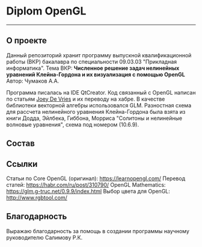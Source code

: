 # Diplom OpenGL
---
## О проекте

Данный репозиторий хранит программу выпускной квалификационной работы (ВКР) бакалавра по специальности 09.03.03 "Прикладная информатика".
Тема ВКР: **Численное решение задач нелинейных уравнений Клейна-Гордона и их визуализация с помощью OpenGL**
Автор: Чумаков А.А.

Программа писалась на IDE QtCreator. Код связанный с OpenGL написан по статьям [Joey De Vries](https://joeydevries.com/#about) и их переводу на хабре.
В качестве библиотеки векторной алгебры использовался GLM. Разностная схема для рассчета нелинейного уравнения Клейна-Гордона была взята из книги Додда,
Эйлбека, Гиббона, Морриса "Солитоны и нелинейные волновые уравнения", схема под номером (10.6.9).

## Состав


## Ссылки

Статьи по Core OpenGL (оригинал): https://learnopengl.com/ 
Перевод статей: https://habr.com/ru/post/310790/
OpenGL Mathematics: https://glm.g-truc.net/0.9.9/index.html
Выбор цвета для OpenGL: http://www.rgbtool.com/

## Благодарность

Выражаю благодарность за помощь в создании программы научному руководителю Салимову Р.К.
